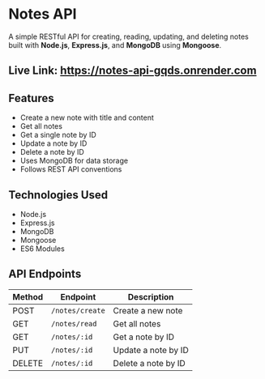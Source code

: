 # Notes API

A simple RESTful API for creating, reading, updating, and deleting notes built with **Node.js**, **Express.js**, and **MongoDB** using **Mongoose**.

## Live Link: https://notes-api-gqds.onrender.com

## Features

- Create a new note with title and content
- Get all notes
- Get a single note by ID
- Update a note by ID
- Delete a note by ID
- Uses MongoDB for data storage
- Follows REST API conventions

## Technologies Used

- Node.js
- Express.js
- MongoDB
- Mongoose
- ES6 Modules

## API Endpoints
| Method | Endpoint         | Description            |
|--------|------------------|------------------------|
| POST   | `/notes/create`  | Create a new note      |
| GET    | `/notes/read`    | Get all notes          |
| GET    | `/notes/:id`     | Get a note by ID       |
| PUT    | `/notes/:id`     | Update a note by ID    |
| DELETE | `/notes/:id`     | Delete a note by ID    |
